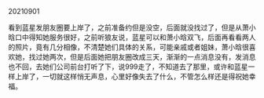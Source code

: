 20210901

看到蓝星发朋友圈要上岸了，之前准备约但是没空，后面就没找过了，但是从萧小晗口中得知她服务很好，之前听狼友说，蓝星可以和萧小晗双飞，后面再看看两人的照片，竟有几分相像，不清楚她们具体的关系，可能亲戚或者姐妹，萧小晗很喜欢她，找过她两次，但是后面她把朋友圈改成三天，渐渐的一点消息没有，发消息也不回，去她们公司前台打听了下，说999走了，不知道去了那里，或许和蓝星一样上岸了，一切就这样悄无声息，心里好像失去了什么，不管怎么样还是得祝她幸福。
